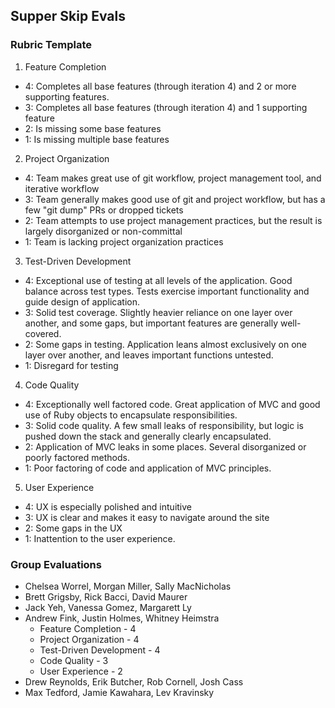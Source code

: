 ## Supper Skip Evals

### Rubric Template

1. Feature Completion
  * 4: Completes all base features (through iteration 4) and 2 or more supporting features.
  * 3: Completes all base features (through iteration 4) and 1 supporting feature
  * 2: Is missing some base features
  * 1: Is missing multiple base features
2. Project Organization
  * 4: Team makes great use of git workflow, project management tool, and iterative workflow
  * 3: Team generally makes good use of git and project workflow, but has a few "git dump" PRs or dropped tickets
  * 2: Team attempts to use project management practices, but the result is largely disorganized or non-committal
  * 1: Team is lacking project organization practices
3. Test-Driven Development
  * 4: Exceptional use of testing at all levels of the application. Good balance across test types. Tests exercise important functionality and guide design of application.
  * 3: Solid test coverage. Slightly heavier reliance on one layer over another, and some gaps, but important features are generally well-covered.
  * 2: Some gaps in testing. Application leans almost exclusively on one layer over another, and leaves important functions untested.
  * 1: Disregard for testing
4. Code Quality
  * 4: Exceptionally well factored code. Great application of MVC and good use of Ruby objects
  to encapsulate responsibilities.
  * 3: Solid code quality. A few small leaks of responsibility, but logic is pushed down the stack and
  generally clearly encapsulated.
  * 2: Application of MVC leaks in some places. Several disorganized or poorly factored methods.
  * 1: Poor factoring of code and application of MVC principles.
5. User Experience
  * 4: UX is especially polished and intuitive
  * 3: UX is clear and makes it easy to navigate around the site
  * 2: Some gaps in the UX
  * 1: Inattention to the user experience.


### Group Evaluations

* Chelsea Worrel, Morgan Miller, Sally MacNicholas
* Brett Grigsby, Rick Bacci, David Maurer
* Jack Yeh, Vanessa Gomez, Margarett Ly
* Andrew Fink, Justin Holmes, Whitney Heimstra
  * Feature Completion - 4
  * Project Organization - 4
  * Test-Driven Development - 4
  * Code Quality - 3
  * User Experience - 2
* Drew Reynolds, Erik Butcher, Rob Cornell, Josh Cass
* Max Tedford, Jamie Kawahara, Lev Kravinsky
